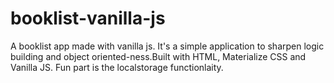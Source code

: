 # booklist-vanilla-js
A booklist app made with vanilla js. It's a simple application to sharpen logic building and object oriented-ness.Built with HTML, Materialize CSS and Vanilla JS. Fun part is the localstorage functionlaity.
